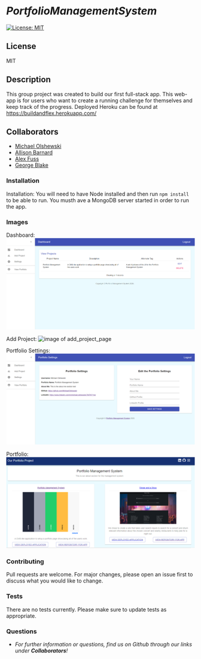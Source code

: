 # __*PortfolioManagementSystem*__
[![License: MIT](https://img.shields.io/badge/License-MIT-yellow.svg)](https://opensource.org/licenses/MIT)
## __License__
MIT

## __Description__
This group project was created to build our first full-stack app.  This web-app is for users who want to create a running challenge for themselves and keep track of the progress.  Deployed Heroku can be found at https://buildandflex.herokuapp.com/

## __Collaborators__
* [Michael Olshewski](https://github.com/MichaelOlshewski)
* [Allison Barnard](https://github.com/allisonbarnard07)
* [Alex Fuss](https://github.com/alexfuss)
* [George Blake](https://github.com/kgeorgeblake)


### __Installation__
Installation:  You will need to have Node installed and then run ```npm install``` to be able to run.  You musth ave a MongoDB server started in order to run the app.

### __Images__
Dashboard:
![image of dashboard](/Dashboard.png)

Add Project:
![image of add_project_page](/AddPortject.png)

Portfolio Settings:
![image of add_portfolio_settings_page](/PortfolioSettings.png)

Portfolio:
![image of add_Portfolio](/Portfolio.png)

### __Contributing__
Pull requests are welcome. For major changes, please open an issue first to discuss what you would like to change.

### __Tests__
There are no tests currently.  Please make sure to update tests as appropriate.

### __Questions__
- _For further information or questions, find us on Github through our links under 
**Collaborators**!_
